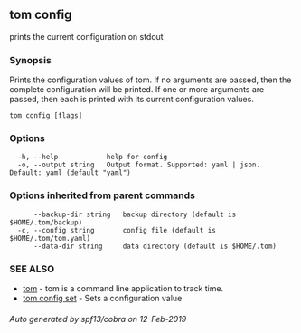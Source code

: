 ## tom config

prints the current configuration on stdout

### Synopsis

Prints the configuration values of tom. If no arguments are passed, then the complete configuration will be printed. If one or more arguments are passed, then each is printed with its current configuration values.

```
tom config [flags]
```

### Options

```
  -h, --help            help for config
  -o, --output string   Output format. Supported: yaml | json. Default: yaml (default "yaml")
```

### Options inherited from parent commands

```
      --backup-dir string   backup directory (default is $HOME/.tom/backup)
  -c, --config string       config file (default is $HOME/.tom/tom.yaml)
      --data-dir string     data directory (default is $HOME/.tom)
```

### SEE ALSO

* [tom](tom.md)	 - tom is a command line application to track time.
* [tom config set](tom_config_set.md)	 - Sets a configuration value

###### Auto generated by spf13/cobra on 12-Feb-2019
